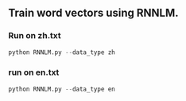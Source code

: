 ## Train word vectors using RNNLM.

### Run on zh.txt

```python
python RNNLM.py --data_type zh
```



### run on en.txt

```python
python RNNLM.py --data_type en
```